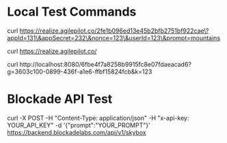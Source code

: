 # Local Test Commands

curl https://realize.agilepilot.co/2fe1b096ed13e45b2bfb2751bf922cae\?appId=131\&appSecret=232\&nonce=123\&userId=123\&prompt=mountains

curl https://realize.agilepilot.co/

curl http://localhost:8080/6fbe4f7a8258b9915fc8e07fdaeacad6\?g=3603c100-0899-436f-a1e6-ffbf15824fcb\&k=123

# Blockade API Test
curl -X POST -H "Content-Type: application/json" -H "x-api-key: YOUR_API_KEY" -d '{"prompt":"YOUR_PROMPT"}' https://backend.blockadelabs.com/api/v1/skybox
